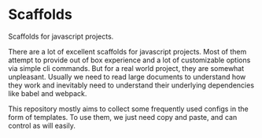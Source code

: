 # Scaffolds

Scaffolds for javascript projects.

There are a lot of excellent scaffolds for javascript projects. Most of them
attempt to provide out of box experience and a lot of customizable options via
simple cli commands. But for a real world project, they are somewhat unpleasant.
Usually we need to read large documents to understand how they work and inevitably
need to understand their underlying dependencies like babel and webpack.

This repository mostly aims to collect some frequently used configs in the form of
templates. To use them, we just need copy and paste, and can control as will easily.
